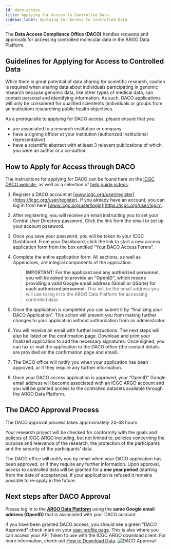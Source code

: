 ```yaml
---
id: data-access
title: Applying for Access to Controlled Data
sidebar_label: Applying for Access to Controlled Data
---
```


The **Data Access Compliance Office (DACO)** handles requests and approvals for accessing controlled molecular data in the ARGO Data Platform.

## Guidelines for Applying for Access to Controlled Data

While there is great potential of data sharing for scientific research, caution is required when sharing data about individuals participating in genomic research because genomic data, like other types of medical data, can contain personal and identifying information. As such, DACO applications will only be considered for qualified scientents (individuals or groups from an institution) researching public health objectives.

As a prerequisite to applying for DACO access, please ensure that you:

- are associated to a research institution or company
- have a signing officer at your institution (authorized institutional representative)
- have a scientific abstract with at least 3 relevant publications of which you were an author or a co-author

## How to Apply for Access through DACO

The instructions for applying for DACO can be found here on the [ICGC DACO website](https://icgc.org/daco), as well as a selection of [help guide videos](https://icgc.org/daco/help-guide-section).

1. Register a DACO account at [www.icgc.org/user/register](https://icgc.org/user/register). If you already have an account, you can log in from here [www.icgc.org/user/login](https://icgc.org/user/login).
1. After registering, you will receive an email instructing you to set your Central User Directory password. Click the link from the email to set up your account password.
1. Once you save your password, you will be taken to your ICGC Dashboard. From your Dashboard, click the link to start a new access application form from the box entitled “Your DACO Access Forms”.
1. Complete the entire application form. All sections, as well as Appendices, are integral components of the application.

   > **IMPORTANT: For the applicant and any authorized personnel, you will be asked to provide an “OpenID”, which means providing a valid Google email address (Gmail or GSuite) for each authorized personnel.** This will be the email address you will use to log in to the ARGO Data Platform for accessing controlled data.

1. Once the application is completed you can submit it by “finalizing your DACO Application”. This action will prevent you from making further changes to your application without authorization from an administrator.
1. You will receive an email with further instructions. The next steps will also be listed on the confirmation page. Download and print your finalized application to add the necessary signatures. Once signed, you can fax or mail the application to the DACO office (the contact details are provided on the confirmation page and email).
1. The DACO office will notify you when your application has been approved, or if they require any further information.
1. Once your DACO access application is approved, your “OpenID” Google email address will become associated with an ICGC ARGO account and you will be granted access to the controlled datasets available through the ARGO Data Platform.

## The DACO Approval Process

The DACO approval process takes approximately 24-48 hours.

Your research project will be checked for conformity with the goals and [policies of ICGC ARGO](https://www.icgc-argo.org/page/76/e2-data-management-and-access) including, but not limited to, policies concerning the purpose and relevance of the research, the protection of the participants and the security of the participants' data.

The DACO office will notify you by email when your DACO application has been approved, or if they require any further information. Upon approval, access to controlled data will be granted for a **one year period** (starting from the date of acceptance). If your application is refused it remains possible to re-apply in the future.

## Next steps after DACO Approval

Please log in to the **[ARGO Data Platform](https://platform.icgc-argo.org/)** using the **same Google email address (OpenID)** that is associated with your DACO account.

If you have been granted DACO access, you should see a green "DACO Approved" check mark on your [user profile page](https://platform.icgc-argo.org/user). This is also where you can access your API Token to use with the ICGC ARGO download client. For more information, check out [How to Download Data](data-download).
![DACO Approval](/assets/data-access/daco-access.png)

